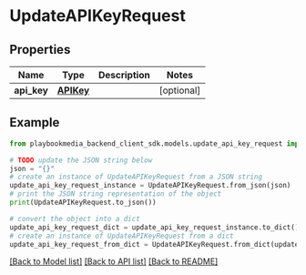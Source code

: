 # UpdateAPIKeyRequest


## Properties

Name | Type | Description | Notes
------------ | ------------- | ------------- | -------------
**api_key** | [**APIKey**](APIKey.md) |  | [optional] 

## Example

```python
from playbookmedia_backend_client_sdk.models.update_api_key_request import UpdateAPIKeyRequest

# TODO update the JSON string below
json = "{}"
# create an instance of UpdateAPIKeyRequest from a JSON string
update_api_key_request_instance = UpdateAPIKeyRequest.from_json(json)
# print the JSON string representation of the object
print(UpdateAPIKeyRequest.to_json())

# convert the object into a dict
update_api_key_request_dict = update_api_key_request_instance.to_dict()
# create an instance of UpdateAPIKeyRequest from a dict
update_api_key_request_from_dict = UpdateAPIKeyRequest.from_dict(update_api_key_request_dict)
```
[[Back to Model list]](../README.md#documentation-for-models) [[Back to API list]](../README.md#documentation-for-api-endpoints) [[Back to README]](../README.md)



